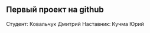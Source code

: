 Первый проект на github 
--------------------------------------
Студент: Ковальчук Дмитрий
Наставник: Кучма Юрий 